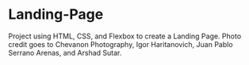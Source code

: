 # Landing-Page
Project using HTML, CSS, and Flexbox to create a Landing Page.
Photo credit goes to Chevanon Photography, Igor Haritanovich, Juan Pablo Serrano Arenas, and Arshad Sutar.